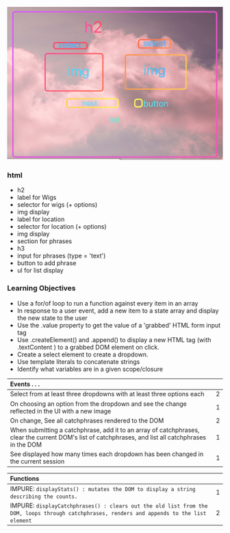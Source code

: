 ![](./wireframe.png)

### html

-   h2
-   label for Wigs
-   selector for wigs (+ options)
-   img display
-   label for location
-   selector for location (+ options)
-   img display
-   section for phrases
-   h3
-   input for phrases (type = 'text')
-   button to add phrase
-   ul for list display

### Learning Objectives

-   Use a for/of loop to run a function against every item in an array
-   In response to a user event, add a new item to a state array and display the new state to the user
-   Use the .value property to get the value of a 'grabbed' HTML form input tag
-   Use .createElement() and .append() to display a new HTML tag (with .textContent ) to a grabbed DOM element on click.
-   Create a select element to create a dropdown.
-   Use template literals to concatenate strings
-   Identify what variables are in a given scope/closure

| Events . . .                                                                                                                                          |     |
| :---------------------------------------------------------------------------------------------------------------------------------------------------- | --: |
| Select from at least three dropdowns with at least three options each                                                                                 |   2 |
| On choosing an option from the dropdown and see the change reflected in the UI with a new image                                                       |   1 |
| On change, See all catchphrases rendered to the DOM                                                                                                   |   2 |
| When submitting a catchphrase, add it to an array of catchphrases, clear the current DOM's list of catchphrases, and list all catchphrases in the DOM |   1 |
| See displayed how many times each dropdown has been changed in the current session                                                                    |   1 |

| Functions                                                                                                                                   |     |
| :------------------------------------------------------------------------------------------------------------------------------------------ | --: |
| IMPURE: `displayStats() : mutates the DOM to display a string describing the counts.`                                                       |   1 |
| IMPURE: `displayCatchphrases() : clears out the old list from the DOM, loops through catchphrases, renders and appends to the list element` |   2 |
